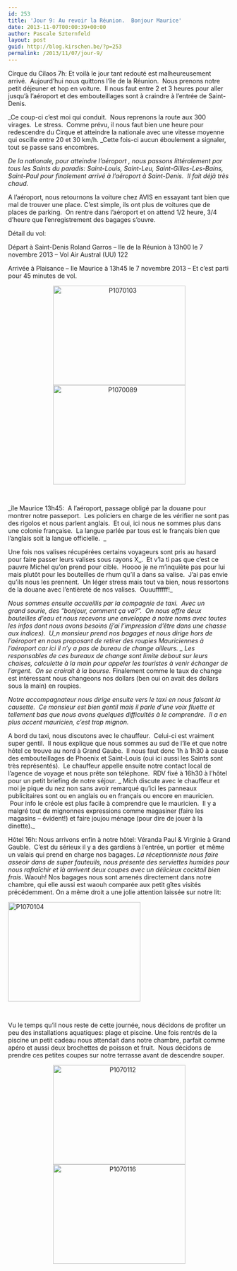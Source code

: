 ```yaml
---
id: 253
title: 'Jour 9: Au revoir la Réunion.  Bonjour Maurice'
date: 2013-11-07T00:00:39+00:00
author: Pascale Szternfeld
layout: post
guid: http://blog.kirschen.be/?p=253
permalink: /2013/11/07/jour-9/
---
```

Cirque du Cilaos 7h: Et voilà le jour tant redouté est malheureusement arrivé.  Aujourd&#8217;hui nous quittons l&#8217;île de la Réunion.  Nous prenons notre petit déjeuner et hop en voiture.  Il nous faut entre 2 et 3 heures pour aller jusqu&#8217;à l&#8217;aéroport et des embouteillages sont à craindre à l&#8217;entrée de Saint-Denis.

_Ce coup-ci c&#8217;est moi qui conduit.  Nous reprenons la route aux 300 virages.  Le stress.  Comme prévu, il nous faut bien une heure pour redescendre du Cirque et atteindre la nationale avec une vitesse moyenne qui oscille entre 20 et 30 km/h. _Cette fois-ci aucun éboulement a signaler, tout se passe sans encombres.<!--more-->

_De la nationale, pour atteindre l&#8217;aéroport , nous passons littéralement par tous les Saints du paradis: Saint-Louis, Saint-Leu, Saint-Gilles-Les-Bains, Saint-Paul pour finalement arrivé à l&#8217;aéroport à Saint-Denis.  Il fait déjà très chaud._

A l&#8217;aéroport, nous retournons la voiture chez AVIS en essayant tant bien que mal de trouver une place. C&#8217;est simple, ils ont plus de voitures que de places de parking.  On rentre dans l&#8217;aéroport et on attend 1/2 heure, 3/4 d&#8217;heure que l&#8217;enregistrement des bagages s&#8217;ouvre.

Détail du vol:

Départ à Saint-Denis Roland Garros &#8211; Ile de la Réunion à 13h00 le 7 novembre 2013 &#8211; Vol Air Austral (UU) 122

Arrivée à Plaisance &#8211; Ile Maurice à 13h45 le 7 novembre 2013 &#8211; Et c&#8217;est parti pour 45 minutes de vol.

<div style="text-align: center;">
  <a href="http://blog.kirschen.be/2013/11/07/jour-9/p1070103/" rel="attachment wp-att-271"><img class="alignnone size-medium wp-image-271" alt="P1070103" src="https://i2.wp.com/blog.kirschen.be/wp-content/uploads/2013/11/P1070103-300x225.jpg?resize=300%2C225" width="300" height="225" srcset="https://i1.wp.com/www.kirschen.be/wp-content/uploads/2013/11/P1070103.jpg?resize=300%2C225&ssl=1 300w, https://i1.wp.com/www.kirschen.be/wp-content/uploads/2013/11/P1070103.jpg?resize=1024%2C768&ssl=1 1024w, https://i1.wp.com/www.kirschen.be/wp-content/uploads/2013/11/P1070103.jpg?resize=624%2C468&ssl=1 624w, https://i1.wp.com/www.kirschen.be/wp-content/uploads/2013/11/P1070103.jpg?w=1960&ssl=1 1960w, https://i1.wp.com/www.kirschen.be/wp-content/uploads/2013/11/P1070103.jpg?w=2940&ssl=1 2940w" sizes="(max-width: 300px) 100vw, 300px" data-recalc-dims="1" /></a> <a href="http://blog.kirschen.be/2013/11/07/jour-9/p1070089/" rel="attachment wp-att-263"><img class="alignnone size-medium wp-image-263" alt="P1070089" src="https://i1.wp.com/blog.kirschen.be/wp-content/uploads/2013/11/P1070089-300x225.jpg?resize=300%2C225" width="300" height="225" srcset="https://i0.wp.com/www.kirschen.be/wp-content/uploads/2013/11/P1070089.jpg?resize=300%2C225&ssl=1 300w, https://i0.wp.com/www.kirschen.be/wp-content/uploads/2013/11/P1070089.jpg?resize=1024%2C768&ssl=1 1024w, https://i0.wp.com/www.kirschen.be/wp-content/uploads/2013/11/P1070089.jpg?resize=624%2C468&ssl=1 624w, https://i0.wp.com/www.kirschen.be/wp-content/uploads/2013/11/P1070089.jpg?w=1960&ssl=1 1960w, https://i0.wp.com/www.kirschen.be/wp-content/uploads/2013/11/P1070089.jpg?w=2940&ssl=1 2940w" sizes="(max-width: 300px) 100vw, 300px" data-recalc-dims="1" /></a>
</div>

&nbsp;

_île Maurice 13h45:  A l&#8217;aéroport, passage obligé par la douane pour montrer notre passeport.  Les policiers en charge de les vérifier ne sont pas des rigolos et nous parlent anglais.  Et oui, ici nous ne sommes plus dans une colonie française.  La langue parlée par tous est le français bien que l&#8217;anglais soit la langue officielle.  _

Une fois nos valises récupérées certains voyageurs sont pris au hasard pour faire passer leurs valises sous rayons X_.  Et v&#8217;la ti pas que c&#8217;est ce pauvre Michel qu&#8217;on prend pour cible.  Hoooo je ne m&#8217;inquiète pas pour lui mais plutôt pour les bouteilles de rhum qu&#8217;il a dans sa valise.  J&#8217;ai pas envie qu&#8217;ils nous les prennent.  Un léger stress mais tout va bien, nous ressortons de la douane avec l&#8217;entièreté de nos valises.  Ouuuffffff!_

_Nous sommes ensuite accueillis par la compagnie de taxi.  Avec un grand sourie, des &#8220;bonjour, comment ça va?&#8221;.  On nous offre deux bouteilles d&#8217;eau et nous recevons une enveloppe à notre noms avec toutes les infos dont nous avons besoins (j&#8217;ai l&#8217;impression d&#8217;être dans une chasse aux indices).  U_n monsieur prend nos bagages et nous dirige hors de l&#8217;aéroport en nous proposant de retirer des roupies Mauriciennes à l&#8217;aéroport car ici il n&#8217;y a pas de bureau de change ailleurs. _ Les responsables de ces bureaux de change sont limite debout sur leurs chaises, calculette à la main pour appeler les touristes à venir échanger de l&#8217;argent.  On se croirait à la bourse._ Finalement comme le taux de change est intéressant nous changeons nos dollars (ben oui on avait des dollars sous la main) en roupies.

_Notre accompagnateur nous dirige ensuite vers le taxi en nous faisant la causette.  Ce monsieur est bien gentil mais il parle d&#8217;une voix fluette et tellement bas que nous avons quelques difficultés à le comprendre.  Il a en plus accent mauricien, c&#8217;est trop mignon._

A bord du taxi, nous discutons avec le chauffeur.  Celui-ci est vraiment super gentil.  Il nous explique que nous sommes au sud de l&#8217;île et que notre hôtel ce trouve au nord à Grand Gaube.  Il nous faut donc 1h à 1h30 à cause des embouteillages de Phoenix et Saint-Louis (oui ici aussi les Saints sont très représentés).  Le chauffeur appelle ensuite notre contact local de l&#8217;agence de voyage et nous prête son téléphone.  RDV fixé à 16h30 à l&#8217;hôtel pour un petit briefing de notre séjour. _ Mich discute avec le chauffeur et moi je pique du nez non sans avoir remarqué qu&#8217;ici les panneaux publicitaires sont ou en anglais ou en français ou encore en mauricien.  Pour info le créole est plus facile à comprendre que le mauricien.  Il y a malgré tout de mignonnes expressions comme magasiner (faire les magasins &#8211; évident!) et faire joujou ménage (pour dire de jouer à la dinette)._

Hôtel 16h: Nous arrivons enfin à notre hôtel: Véranda Paul & Virginie à Grand Gauble.  C&#8217;est du sérieux il y a des gardiens à l&#8217;entrée, un portier  et même un valais qui prend en charge nos bagages. _La réceptionniste nous faire asseoir dans de super fauteuils, nous présente des serviettes humides pour nous rafraîchir et là arrivent deux coupes avec un délicieux cocktail bien frais_. Waouh! Nos bagages nous sont amenés directement dans notre chambre, qui elle aussi est waouh comparée aux petit gîtes visités précédemment. On a même droit a une jolie attention laissée sur notre lit:

<a href="http://blog.kirschen.be/2013/11/07/jour-9/p1070104/" rel="attachment wp-att-264"><img class="aligncenter size-medium wp-image-264" alt="P1070104" src="https://i1.wp.com/blog.kirschen.be/wp-content/uploads/2013/11/P1070104-300x225.jpg?resize=300%2C225" width="300" height="225" srcset="https://i2.wp.com/www.kirschen.be/wp-content/uploads/2013/11/P1070104.jpg?resize=300%2C225&ssl=1 300w, https://i2.wp.com/www.kirschen.be/wp-content/uploads/2013/11/P1070104.jpg?resize=1024%2C768&ssl=1 1024w, https://i2.wp.com/www.kirschen.be/wp-content/uploads/2013/11/P1070104.jpg?resize=624%2C468&ssl=1 624w, https://i2.wp.com/www.kirschen.be/wp-content/uploads/2013/11/P1070104.jpg?w=1960&ssl=1 1960w, https://i2.wp.com/www.kirschen.be/wp-content/uploads/2013/11/P1070104.jpg?w=2940&ssl=1 2940w" sizes="(max-width: 300px) 100vw, 300px" data-recalc-dims="1" /></a>

&nbsp;

Vu le temps qu&#8217;il nous reste de cette journée, nous décidons de profiter un peu des installations aquatiques: plage et piscine. Une fois rentrés de la piscine un petit cadeau nous attendait dans notre chambre, parfait comme apéro et aussi deux brochettes de poisson et fruit.  Nous décidons de prendre ces petites coupes sur notre terrasse avant de descendre souper.

<div style="text-align: center;">
  <a href="http://blog.kirschen.be/2013/11/07/jour-9/p1070112/" rel="attachment wp-att-265"><img class="alignnone size-medium wp-image-265" alt="P1070112" src="https://i1.wp.com/blog.kirschen.be/wp-content/uploads/2013/11/P1070112-300x225.jpg?resize=300%2C225" width="300" height="225" srcset="https://i2.wp.com/www.kirschen.be/wp-content/uploads/2013/11/P1070112.jpg?resize=300%2C225&ssl=1 300w, https://i2.wp.com/www.kirschen.be/wp-content/uploads/2013/11/P1070112.jpg?resize=1024%2C768&ssl=1 1024w, https://i2.wp.com/www.kirschen.be/wp-content/uploads/2013/11/P1070112.jpg?resize=624%2C468&ssl=1 624w, https://i2.wp.com/www.kirschen.be/wp-content/uploads/2013/11/P1070112.jpg?w=1960&ssl=1 1960w, https://i2.wp.com/www.kirschen.be/wp-content/uploads/2013/11/P1070112.jpg?w=2940&ssl=1 2940w" sizes="(max-width: 300px) 100vw, 300px" data-recalc-dims="1" /></a> <a href="http://blog.kirschen.be/2013/11/07/jour-9/p1070116/" rel="attachment wp-att-266"><img class="alignnone size-medium wp-image-266" alt="P1070116" src="https://i2.wp.com/blog.kirschen.be/wp-content/uploads/2013/11/P1070116-300x225.jpg?resize=300%2C225" width="300" height="225" srcset="https://i0.wp.com/www.kirschen.be/wp-content/uploads/2013/11/P1070116.jpg?resize=300%2C225&ssl=1 300w, https://i0.wp.com/www.kirschen.be/wp-content/uploads/2013/11/P1070116.jpg?resize=1024%2C768&ssl=1 1024w, https://i0.wp.com/www.kirschen.be/wp-content/uploads/2013/11/P1070116.jpg?resize=624%2C468&ssl=1 624w, https://i0.wp.com/www.kirschen.be/wp-content/uploads/2013/11/P1070116.jpg?w=1960&ssl=1 1960w, https://i0.wp.com/www.kirschen.be/wp-content/uploads/2013/11/P1070116.jpg?w=2940&ssl=1 2940w" sizes="(max-width: 300px) 100vw, 300px" data-recalc-dims="1" /></a>
</div>

&nbsp;

&nbsp;